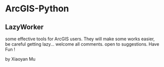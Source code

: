 # ArcGIS-Python

## LazyWorker

some effective tools for ArcGIS users. They will make some works easier, be careful getting lazy...
welcome all comments.
open to suggestions.
Have Fun !



by Xiaoyan Mu
